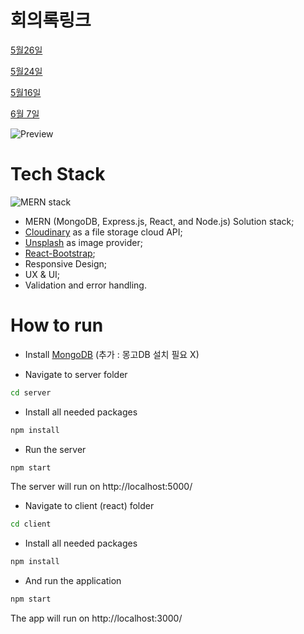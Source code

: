 # 회의록링크

[5월26일](https://difficult-wing-0b1.notion.site/2023-05-26-d8488e96ca7e4e59b0db9a97cc9fa9bb)  

<!-- Test -->
[5월24일](https://difficult-wing-0b1.notion.site/2023-05-24-7dd0bb8416cd49d6ac6cbeb65aaeb64b)  

[5월16일](https://difficult-wing-0b1.notion.site/2023-05-16-eb0a51bc8326424e9d169b1948120140)  

[6월 7일](https://difficult-wing-0b1.notion.site/2023-06-07-59f4a2cede2246b9b5950d9c60b7fe44?pvs=4)
<!-- 하이d  -->

![Preview](https://res.cloudinary.com/silenceiv/image/upload/v1617894482/all-for-you-mockup_dafr6c.jpg)

# Tech Stack

![MERN stack](https://res.cloudinary.com/silenceiv/image/upload/c_fill,h_205,w_512/v1617484581/mern_sakbwj.png)

- MERN (MongoDB, Express.js, React, and Node.js) Solution stack;
- [Cloudinary](https://cloudinary.com/) as a file storage cloud API;
- [Unsplash](https://unsplash.com/) as image provider;
- [React-Bootstrap](https://react-bootstrap.github.io/);
- Responsive Design;
- UX & UI;
- Validation and error handling.

# How to run 

- Install [MongoDB](https://www.mongodb.com/try/download) (추가 : 몽고DB 설치 필요 X)

- Navigate to server folder
```bash
cd server
```
- Install all needed packages
```bash
npm install
```
- Run the server
```bash
npm start
```
The server will run on http://localhost:5000/

- Navigate to client (react) folder
```bash
cd client
```
- Install all needed packages
```bash
npm install
```
- And run the application
```bash
npm start
```
The app will run on http://localhost:3000/

